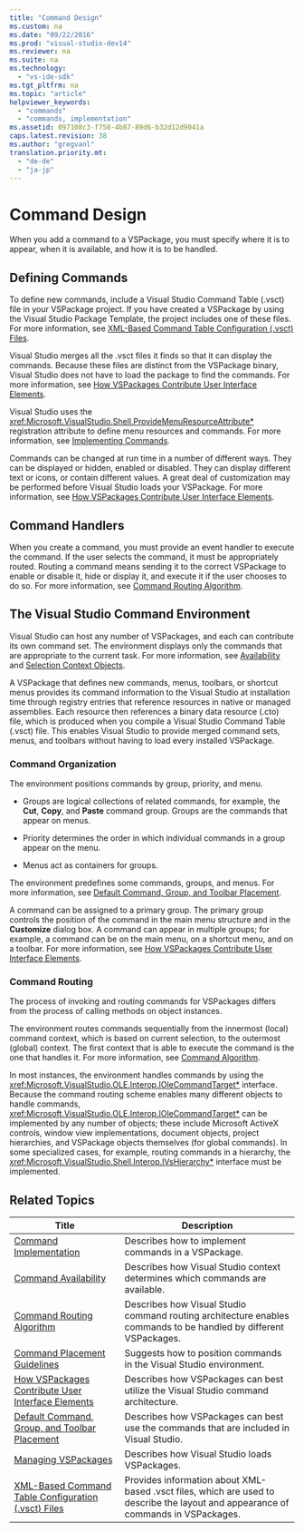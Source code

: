 ```yaml
---
title: "Command Design"
ms.custom: na
ms.date: "09/22/2016"
ms.prod: "visual-studio-dev14"
ms.reviewer: na
ms.suite: na
ms.technology: 
  - "vs-ide-sdk"
ms.tgt_pltfrm: na
ms.topic: "article"
helpviewer_keywords: 
  - "commands"
  - "commands, implementation"
ms.assetid: 097108c3-f758-4b87-89d6-b32d12d9041a
caps.latest.revision: 38
ms.author: "gregvanl"
translation.priority.mt: 
  - "de-de"
  - "ja-jp"
---
```

# Command Design
When you add a command to a VSPackage, you must specify where it is to appear, when it is available, and how it is to be handled.  
  
## Defining Commands  
 To define new commands, include a Visual Studio Command Table (.vsct) file in your VSPackage project. If you have created a VSPackage by using the Visual Studio Package Template, the project includes one of these files. For more information, see [XML-Based Command Table Configuration (.vsct) Files](../vs140/visual-studio-command-table--.vsct--files.md).  
  
 Visual Studio merges all the .vsct files it finds so that it can display the commands. Because these files are distinct from the VSPackage binary, Visual Studio does not have to load the package to find the commands. For more information, see [How VSPackages Contribute User Interface Elements](../vs140/how-vspackages-add-user-interface-elements.md).  
  
 Visual Studio uses the <xref:Microsoft.VisualStudio.Shell.ProvideMenuResourceAttribute*> registration attribute to define menu resources and commands. For more information, see [Implementing Commands](../vs140/command-implementation.md).  
  
 Commands can be changed at run time in a number of different ways. They can be displayed or hidden, enabled or disabled. They can display different text or icons, or contain different values. A great deal of customization may be performed before Visual Studio loads your VSPackage. For more information, see [How VSPackages Contribute User Interface Elements](../vs140/how-vspackages-add-user-interface-elements.md).  
  
## Command Handlers  
 When you create a command, you must provide an event handler to execute the command. If the user selects the command, it must be appropriately routed. Routing a command means sending it to the correct VSPackage to enable or disable it, hide or display it, and execute it if the user chooses to do so. For more information, see [Command Routing Algorithm](../vs140/command-routing-algorithm.md).  
  
## The Visual Studio Command Environment  
 Visual Studio can host any number of VSPackages, and each can contribute its own command set. The environment displays only the commands that are appropriate to the current task. For more information, see [Availability](../vs140/command-availability.md) and [Selection Context Objects](../vs140/selection-context-objects.md).  
  
 A VSPackage that defines new commands, menus, toolbars, or shortcut menus provides its command information to the Visual Studio at installation time through registry entries that reference resources in native or managed assemblies. Each resource then references a binary data resource (.cto) file, which is produced when you compile a Visual Studio Command Table (.vsct) file. This enables Visual Studio to provide merged command sets, menus, and toolbars without having to load every installed VSPackage.  
  
### Command Organization  
 The environment positions commands by group, priority, and menu.  
  
-   Groups are logical collections of related commands, for example, the **Cut**, **Copy**, and **Paste** command group. Groups are the commands that appear on menus.  
  
-   Priority determines the order in which individual commands in a group appear on the menu.  
  
-   Menus act as containers for groups.  
  
 The environment predefines some commands, groups, and menus. For more information, see [Default Command, Group, and Toolbar Placement](../vs140/default-command--group--and-toolbar-placement.md).  
  
 A command can be assigned to a primary group. The primary group controls the position of the command in the main menu structure and in the **Customize** dialog box. A command can appear in multiple groups; for example, a command can be on the main menu, on a shortcut menu, and on a toolbar. For more information, see [How VSPackages Contribute User Interface Elements](../vs140/how-vspackages-add-user-interface-elements.md).  
  
### Command Routing  
 The process of invoking and routing commands for VSPackages differs from the process of calling methods on object instances.  
  
 The environment routes commands sequentially from the innermost (local) command context, which is based on current selection, to the outermost (global) context. The first context that is able to execute the command is the one that handles it. For more information, see [Command Algorithm](../vs140/command-routing-algorithm.md).  
  
 In most instances, the environment handles commands by using the <xref:Microsoft.VisualStudio.OLE.Interop.IOleCommandTarget*> interface. Because the command routing scheme enables many different objects to handle commands, <xref:Microsoft.VisualStudio.OLE.Interop.IOleCommandTarget*> can be implemented by any number of objects; these include Microsoft ActiveX controls, window view implementations, document objects, project hierarchies, and VSPackage objects themselves (for global commands). In some specialized cases, for example, routing commands in a hierarchy, the <xref:Microsoft.VisualStudio.Shell.Interop.IVsHierarchy*> interface must be implemented.  
  
## Related Topics  
  
|Title|Description|  
|-----------|-----------------|  
|[Command Implementation](../vs140/command-implementation.md)|Describes how to implement commands in a VSPackage.|  
|[Command Availability](../vs140/command-availability.md)|Describes how Visual Studio context determines which commands are available.|  
|[Command Routing Algorithm](../vs140/command-routing-algorithm.md)|Describes how Visual Studio command routing architecture enables commands to be handled by different VSPackages.|  
|[Command Placement Guidelines](../vs140/command-placement-guidelines.md)|Suggests how to position commands in the Visual Studio environment.|  
|[How VSPackages Contribute User Interface Elements](../vs140/how-vspackages-add-user-interface-elements.md)|Describes how VSPackages can best utilize the Visual Studio command architecture.|  
|[Default Command, Group, and Toolbar Placement](../vs140/default-command--group--and-toolbar-placement.md)|Describes how VSPackages can best use the commands that are included in Visual Studio.|  
|[Managing VSPackages](../vs140/managing-vspackages.md)|Describes how Visual Studio loads VSPackages.|  
|[XML-Based Command Table Configuration (.vsct) Files](../vs140/visual-studio-command-table--.vsct--files.md)|Provides information about XML-based .vsct files, which are used to describe the layout and appearance of commands in VSPackages.|